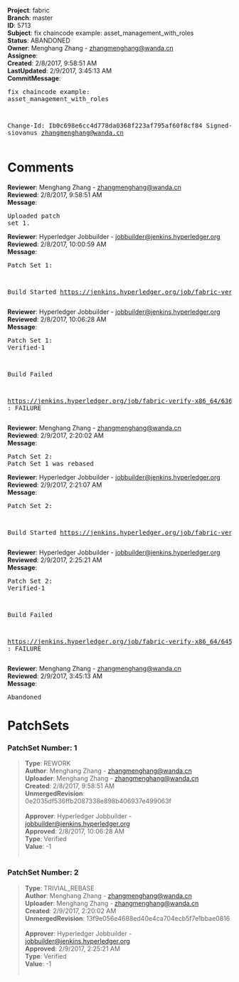 <strong>Project</strong>: fabric<br><strong>Branch</strong>: master<br><strong>ID</strong>: 5713<br><strong>Subject</strong>: fix chaincode example: asset_management_with_roles<br><strong>Status</strong>: ABANDONED<br><strong>Owner</strong>: Menghang Zhang - zhangmenghang@wanda.cn<br><strong>Assignee</strong>:<br><strong>Created</strong>: 2/8/2017, 9:58:51 AM<br><strong>LastUpdated</strong>: 2/9/2017, 3:45:13 AM<br><strong>CommitMessage</strong>:<br><pre>fix chaincode example: asset_management_with_roles

Change-Id: Ib0c698e6cc4d778da0368f223af795af60f8cf84
Signed-off-by: siovanus <zhangmenghang@wanda.cn>
</pre><h1>Comments</h1><strong>Reviewer</strong>: Menghang Zhang - zhangmenghang@wanda.cn<br><strong>Reviewed</strong>: 2/8/2017, 9:58:51 AM<br><strong>Message</strong>: <pre>Uploaded patch set 1.</pre><strong>Reviewer</strong>: Hyperledger Jobbuilder - jobbuilder@jenkins.hyperledger.org<br><strong>Reviewed</strong>: 2/8/2017, 10:00:59 AM<br><strong>Message</strong>: <pre>Patch Set 1:

Build Started https://jenkins.hyperledger.org/job/fabric-verify-x86_64/6363/</pre><strong>Reviewer</strong>: Hyperledger Jobbuilder - jobbuilder@jenkins.hyperledger.org<br><strong>Reviewed</strong>: 2/8/2017, 10:06:28 AM<br><strong>Message</strong>: <pre>Patch Set 1: Verified-1

Build Failed 

https://jenkins.hyperledger.org/job/fabric-verify-x86_64/6363/ : FAILURE</pre><strong>Reviewer</strong>: Menghang Zhang - zhangmenghang@wanda.cn<br><strong>Reviewed</strong>: 2/9/2017, 2:20:02 AM<br><strong>Message</strong>: <pre>Patch Set 2: Patch Set 1 was rebased</pre><strong>Reviewer</strong>: Hyperledger Jobbuilder - jobbuilder@jenkins.hyperledger.org<br><strong>Reviewed</strong>: 2/9/2017, 2:21:07 AM<br><strong>Message</strong>: <pre>Patch Set 2:

Build Started https://jenkins.hyperledger.org/job/fabric-verify-x86_64/6458/</pre><strong>Reviewer</strong>: Hyperledger Jobbuilder - jobbuilder@jenkins.hyperledger.org<br><strong>Reviewed</strong>: 2/9/2017, 2:25:21 AM<br><strong>Message</strong>: <pre>Patch Set 2: Verified-1

Build Failed 

https://jenkins.hyperledger.org/job/fabric-verify-x86_64/6458/ : FAILURE</pre><strong>Reviewer</strong>: Menghang Zhang - zhangmenghang@wanda.cn<br><strong>Reviewed</strong>: 2/9/2017, 3:45:13 AM<br><strong>Message</strong>: <pre>Abandoned</pre><h1>PatchSets</h1><h3>PatchSet Number: 1</h3><blockquote><strong>Type</strong>: REWORK<br><strong>Author</strong>: Menghang Zhang - zhangmenghang@wanda.cn<br><strong>Uploader</strong>: Menghang Zhang - zhangmenghang@wanda.cn<br><strong>Created</strong>: 2/8/2017, 9:58:51 AM<br><strong>UnmergedRevision</strong>: 0e2035df536ffb2087338e898b406937e499063f<br><br><strong>Approver</strong>: Hyperledger Jobbuilder - jobbuilder@jenkins.hyperledger.org<br><strong>Approved</strong>: 2/8/2017, 10:06:28 AM<br><strong>Type</strong>: Verified<br><strong>Value</strong>: -1<br><br></blockquote><h3>PatchSet Number: 2</h3><blockquote><strong>Type</strong>: TRIVIAL_REBASE<br><strong>Author</strong>: Menghang Zhang - zhangmenghang@wanda.cn<br><strong>Uploader</strong>: Menghang Zhang - zhangmenghang@wanda.cn<br><strong>Created</strong>: 2/9/2017, 2:20:02 AM<br><strong>UnmergedRevision</strong>: 13f9e056e4688ed40e4ca704ecb5f7e1bbae0816<br><br><strong>Approver</strong>: Hyperledger Jobbuilder - jobbuilder@jenkins.hyperledger.org<br><strong>Approved</strong>: 2/9/2017, 2:25:21 AM<br><strong>Type</strong>: Verified<br><strong>Value</strong>: -1<br><br></blockquote>